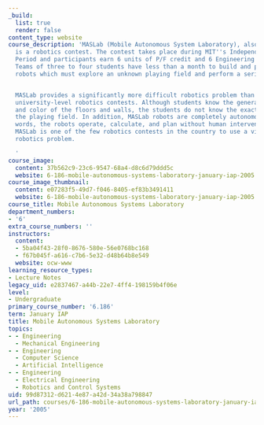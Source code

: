 ```yaml
---
_build:
  list: true
  render: false
content_type: website
course_description: 'MASLab (Mobile Autonomous System Laboratory), also known as 6.186,
  is a robotics contest. The contest takes place during MIT''s Independent Activities
  Period and participants earn 6 units of P/F credit and 6 Engineering Design Points.
  Teams of three to four students have less than a month to build and program sophisticated
  robots which must explore an unknown playing field and perform a series of tasks.


  MASLab provides a significantly more difficult robotics problem than many other
  university-level robotics contests. Although students know the general size, shape,
  and color of the floors and walls, the students do not know the exact layout of
  the playing field. In addition, MASLab robots are completely autonomous, or in other
  words, the robots operate, calculate, and plan without human intervention. Finally,
  MASLab is one of the few robotics contests in the country to use a vision based
  robotics problem.

  '
course_image:
  content: 37b562c9-23c6-9547-68a4-d8c6d79ddd5c
  website: 6-186-mobile-autonomous-systems-laboratory-january-iap-2005
course_image_thumbnail:
  content: e07283f5-49d7-f046-8405-ef83b3491411
  website: 6-186-mobile-autonomous-systems-laboratory-january-iap-2005
course_title: Mobile Autonomous Systems Laboratory
department_numbers:
- '6'
extra_course_numbers: ''
instructors:
  content:
  - 5ba04f43-28f0-8676-580e-56e0768bc168
  - f67b045f-a616-c7b6-5e32-d48b64b8e549
  website: ocw-www
learning_resource_types:
- Lecture Notes
legacy_uid: e2837467-a44b-22e7-4ff4-198159b4f06e
level:
- Undergraduate
primary_course_number: '6.186'
term: January IAP
title: Mobile Autonomous Systems Laboratory
topics:
- - Engineering
  - Mechanical Engineering
- - Engineering
  - Computer Science
  - Artificial Intelligence
- - Engineering
  - Electrical Engineering
  - Robotics and Control Systems
uid: 99d87312-d621-4e87-a42d-34a38a798847
url_path: courses/6-186-mobile-autonomous-systems-laboratory-january-iap-2005
year: '2005'
---
```

